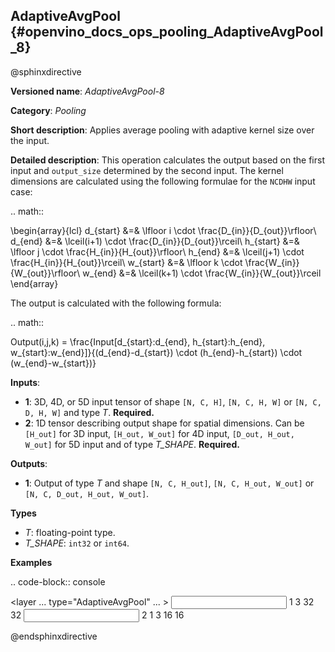 ## AdaptiveAvgPool {#openvino_docs_ops_pooling_AdaptiveAvgPool_8}

@sphinxdirective

**Versioned name**: *AdaptiveAvgPool-8*

**Category**: *Pooling*

**Short description**: Applies average pooling with adaptive kernel size over the input.

**Detailed description**: This operation calculates the output based on the first input and ``output_size`` determined by the second input.
The kernel dimensions are calculated using the following formulae for the ``NCDHW`` input case:

.. math::
   
   \begin{array}{lcl}
   d_{start} &=& \lfloor i \cdot \frac{D_{in}}{D_{out}}\rfloor\\
   d_{end}   &=& \lceil(i+1) \cdot \frac{D_{in}}{D_{out}}\rceil\\
   h_{start} &=& \lfloor j \cdot \frac{H_{in}}{H_{out}}\rfloor\\
   h_{end}   &=& \lceil(j+1) \cdot \frac{H_{in}}{H_{out}}\rceil\\
   w_{start} &=& \lfloor k \cdot \frac{W_{in}}{W_{out}}\rfloor\\
   w_{end}   &=& \lceil(k+1) \cdot \frac{W_{in}}{W_{out}}\rceil
   \end{array}

The output is calculated with the following formula:

.. math::
   
   Output(i,j,k) = \frac{Input[d_{start}:d_{end}, h_{start}:h_{end}, w_{start}:w_{end}]}{(d_{end}-d_{start}) \cdot (h_{end}-h_{start}) \cdot (w_{end}-w_{start})}

**Inputs**:

* **1**: 3D, 4D, or 5D input tensor of shape ``[N, C, H]``, ``[N, C, H, W]`` or ``[N, C, D, H, W]`` and type *T*. **Required.**
* **2**: 1D tensor describing output shape for spatial dimensions. Can be ``[H_out]`` for 3D input, ``[H_out, W_out]`` for 4D input, ``[D_out, H_out, W_out]`` for 5D input and of type *T_SHAPE*. **Required.**

**Outputs**:

* **1**: Output of type *T* and shape ``[N, C, H_out]``, ``[N, C, H_out, W_out]`` or ``[N, C, D_out, H_out, W_out]``.

**Types**

* *T*: floating-point type.
* *T_SHAPE*: ``int32`` or ``int64``.

**Examples**

.. code-block:: console
   
   <layer ... type="AdaptiveAvgPool" ... >
       <data output_type="i64"/>
       <input>
           <port id="0">
               <dim>1</dim>
               <dim>3</dim>
               <dim>32</dim>
               <dim>32</dim>
           </port>
       </input>
       <input>
           <port id="1">
               <dim>2</dim>
           </port>
       </input>
       <output>
           <port id="2">
               <dim>1</dim>
               <dim>3</dim>
               <dim>16</dim>
               <dim>16</dim>
           </port>
       </output>
   </layer>

@endsphinxdirective

